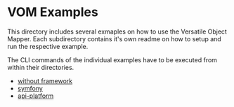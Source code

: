 # VOM Examples

This directory includes several exmaples on how to use the Versatile Object Mapper. Each subdirectory contains it's own readme on how to setup and run the respective example.

The CLI commands of the individual examples have to be executed from within their directories.

* [without framework](./without-framework)
* [symfony](./symfony-framework)
* [api-platform](./api-platform)